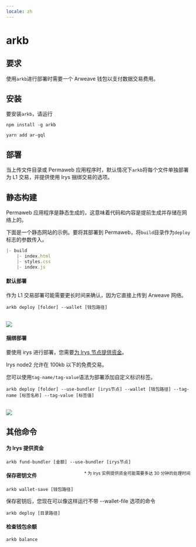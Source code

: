 ```yaml
---
locale: zh
---
```


# arkb

## 要求

使用`arkb`进行部署时需要一个 Arweave 钱包以支付数据交易费用。

## 安装

要安装`arkb`，请运行
<CodeGroup>
<CodeGroupItem title="NPM">

```console:no-line-numbers
npm install -g arkb
```

 </CodeGroupItem>
 <CodeGroupItem title="YARN">

```console:no-line-numbers
yarn add ar-gql
```

  </CodeGroupItem>
</CodeGroup>

## 部署

当上传文件目录或 Permaweb 应用程序时，默认情况下`arkb`将每个文件单独部署为 L1 交易，并提供使用 Irys 捆绑交易的选项。

## 静态构建

Permaweb 应用程序是静态生成的，这意味着代码和内容是提前生成并存储在网络上的。

下面是一个静态网站的示例。要将其部署到 Permaweb，将`build`目录作为`deploy`标志的参数传入。

```js
|- build
    |- index.html
    |- styles.css
    |- index.js
```

#### 默认部署

作为 L1 交易部署可能需要更长时间来确认，因为它直接上传到 Arweave 网络。

```console
arkb deploy [folder] --wallet [钱包路径]
```

<br/>
<img src="https://arweave.net/_itbo7y4H0kDm4mrPViDlc6bt85-0yLU2pO2KoSA0eM" />

#### 捆绑部署

要使用 irys 进行部署，您需要<a href="#fund-irys">为 Irys 节点提供资金</a>。

Irys node2 允许在 100kb 以下的免费交易。

您可以使用`tag-name/tag-value`语法为部署添加自定义标识标签。

```console
arkb deploy [folder] --use-bundler [irys节点] --wallet [钱包路径] --tag-name [标签名称] --tag-value [标签值]
```

<br/>
<img src="https://arweave.net/jXP0mQvLiRaUNYWl1clpB1G2hZeO07i5T5Lzxi3Kesk" />

## 其他命令

#### 为 Irys 提供资金

```console
arkb fund-bundler [金额] --use-bundler [irys节点]
```

<sub style="float:right">\* 为 Irys 实例提供资金可能需要多达 30 分钟的处理时间</sub>

#### 保存密钥文件

```console
arkb wallet-save [钱包路径]
```

保存密钥后，您现在可以像这样运行不带 --wallet-file 选项的命令

```console
arkb deploy [目录路径]
```

#### 检查钱包余额

```console
arkb balance
```

